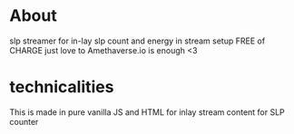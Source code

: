 # About
slp streamer for in-lay slp count and energy in stream setup
FREE of CHARGE just love to Amethaverse.io is enough <3 

# technicalities

This is made in pure vanilla JS and HTML for inlay stream content for SLP counter
